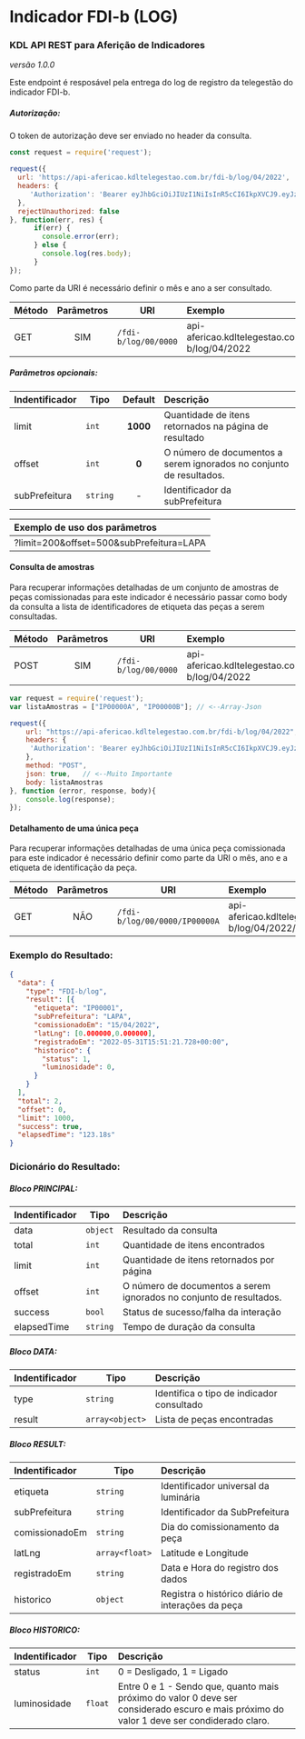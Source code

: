 # Indicador FDI-b (LOG)
### KDL API REST para Aferição de Indicadores
*versão 1.0.0*

Este endpoint é resposável pela entrega do log de registro da telegestão do indicador FDI-b.

##### Autorização:
O token de autorização deve ser enviado no header da consulta.
```javascript
const request = require('request');

request({
  url: 'https://api-afericao.kdltelegestao.com.br/fdi-b/log/04/2022',
  headers: {
     'Authorization': 'Bearer eyJhbGciOiJIUzI1NiIsInR5cCI6IkpXVCJ9.eyJzdWIiOiIxMjM0NTY3ODkwIiwibmFtZSI6IkpvaG4gRG9lIiwiaWF0IjoxNTE2MjM5MDIyfQ.SflKxwRJSMeKKF2QT4fwpMeJf36POk6yJV_adQssw5c'
  },
  rejectUnauthorized: false
}, function(err, res) {
      if(err) {
        console.error(err);
      } else {
        console.log(res.body);
      }
});
```

Como parte da URI é necessário definir o mês e ano a ser consultado.

| Método | Parâmetros | URI | Exemplo                                                    | 
| --- | :---: | --- |:-----------                                               | 
| GET | SIM |`/fdi-b/log/00/0000` | api-afericao.kdltelegestao.com.br/fdi-b/log/04/2022 |

##### Parâmetros opcionais:
| Indentificador | Tipo   | Default   |  Descrição                                                                        | 
| -------------- | -------| :--------:| :------------------------------------------------------------------------------   | 
| limit          | `int`  |  **1000** | Quantidade de itens retornados na página de resultado                             |
| offset     | `int`  |  **0**    | O número de documentos a serem ignorados no conjunto de resultados.                                           |
| subPrefeitura     | `string`  |  -    | Identificador da subPrefeitura |

| Exemplo de uso dos parâmetros       | 
| :----------- | 
| ?limit=200&offset=500&subPrefeitura=LAPA |

#### Consulta de amostras
Para recuperar informações detalhadas de um conjunto de amostras de peças comissionadas para este indicador é necessário passar como body da consulta a lista de identificadores de etiqueta das peças a serem consultadas.

| Método | Parâmetros |  URI |  Exemplo      | 
| --- | :---: | --- |  :----------- | 
| POST | SIM |`/fdi-b/log/00/0000` | api-afericao.kdltelegestao.com.br/fdi-b/log/04/2022 | 

```javascript
var request = require('request');
var listaAmostras = ["IP00000A", "IP00000B"]; // <--Array-Json

request({
    url: "https://api-afericao.kdltelegestao.com.br/fdi-b/log/04/2022",
    headers: {
     'Authorization': 'Bearer eyJhbGciOiJIUzI1NiIsInR5cCI6IkpXVCJ9.eyJzdWIiOiIxMjM0NTY3ODkwIiwibmFtZSI6IkpvaG4gRG9lIiwiaWF0IjoxNTE2MjM5MDIyfQ.SflKxwRJSMeKKF2QT4fwpMeJf36POk6yJV_adQssw5c'
    },
    method: "POST",
    json: true,   // <--Muito Importante
    body: listaAmostras
}, function (error, response, body){
    console.log(response);
});
```

#### Detalhamento de uma única peça
Para recuperar informações detalhadas de uma única peça comissionada para este indicador é necessário definir como parte da URI o mês, ano e a etiqueta de identificação da peça.

| Método |  Parâmetros | URI |  Exemplo      | 
| --- | :---: | --- | :----------- | 
| GET | NÃO |`/fdi-b/log/00/0000/IP00000A` | api-afericao.kdltelegestao.com.br/fdi-b/log/04/2022/IP00000A | 

### Exemplo do Resultado:
``` json
{
  "data": {
    "type": "FDI-b/log",
    "result": [{
      "etiqueta": "IP00001",
      "subPrefeitura": "LAPA",
      "comissionadoEm": "15/04/2022",
      "latLng": [0.000000,0.000000],
      "registradoEm": "2022-05-31T15:51:21.728+00:00",
      "historico": {
        "status": 1,
        "luminosidade": 0,
      }
    }
  ],
  "total": 2,
  "offset": 0,
  "limit": 1000,
  "success": true,
  "elapsedTime": "123.18s"
}
```
### Dicionário do Resultado:
##### Bloco PRINCIPAL:
| Indentificador | Tipo | Descrição | 
| :------ | ---------| :-----------------------------------------                  | 
| data   | `object` | Resultado da consulta                                        | 
| total  | `int`    | Quantidade de itens encontrados                              | 
| limit  | `int`    | Quantidade de itens retornados por página                    | 
| offset | `int`    | O número de documentos a serem ignorados no conjunto de resultados.  |
| success| `bool`   | Status de sucesso/falha da interação                         | 
| elapsedTime   | `string` | Tempo de duração da consulta                          | 

##### Bloco DATA:
| Indentificador | Tipo | Descrição                                                | 
| :------ | ---------| :------------------------------------------                 | 
| type   | `string` | Identifica o tipo de indicador consultado                    | 
| result| `array<object>` | Lista de peças encontradas                             | 

##### Bloco RESULT:
| Indentificador | Tipo | Descrição | 
| :------------------- | ------   | :------------------------------------------     | 
| etiqueta            | `string` | Identificador universal da luminária            | 
| subPrefeitura       | `string` | Identificador da SubPrefeitura                  | 
| comissionadoEm      | `string` | Dia do comissionamento da peça                  | 
| latLng              | `array<float>` | Latitude e Longitude                            | 
| registradoEm        | `string` | Data e Hora do registro dos dados               | 
| historico           | `object` | Registra o histórico diário de interações da peça    |

##### Bloco HISTORICO:
| Indentificador | Tipo     | Descrição | 
| :-------------- | ---------| :------------------------------------------          | 
| status         | `int`  | 0 = Desligado, 1 = Ligado                            |
| luminosidade   | `float`  | Entre 0 e 1 - Sendo que, quanto mais próximo do valor 0 deve ser considerado escuro e mais próximo do valor 1 deve ser condiderado claro. |
